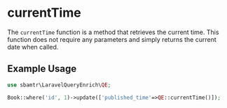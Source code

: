 # currentTime

The `currentTime` function is a method that retrieves the current time. This function does not require any parameters
and simply returns the current date when called.

## Example Usage

```php
use sbamtr\LaravelQueryEnrich\QE;

Book::where('id', 1)->update(['published_time'=>QE::currentTime()]);
```